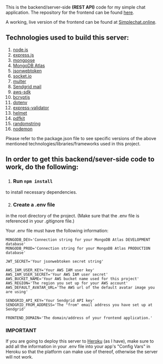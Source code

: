 This is the backend/server-side **(REST API)** code for my simple chat application. The repository for the frontend can be found [here](https://github.com/JHS96/simple-chat-frontend).

A working, live version of the frontend can be found at [Simplechat.online](https://simplechat.online).

## Technologies used to build this server:

1. [node.js](https://nodejs.org/en/)
2. [express.js](http://expressjs.com/)
3. [mongoose](https://mongoosejs.com/)
4. [MongoDB Atlas](https://www.mongodb.com/cloud/atlas)
5. [jsonwebtoken](https://www.jsonwebtoken.io/)
6. [socket.io](https://socket.io/)
7. [multer](https://www.npmjs.com/package/multer)
8. [Sendgrid mail](https://www.npmjs.com/package/multer)
9. [aws-sdk](https://docs.aws.amazon.com/sdk-for-javascript/index.html)
10. [bcryptjs](https://www.npmjs.com/package/bcrypt)
11. [dotenv](https://www.npmjs.com/package/dotenv)
12. [express-validator](https://www.npmjs.com/package/express-validator)
13. [helmet](https://www.npmjs.com/package/helmet)
14. [pdfkit](https://www.npmjs.com/package/pdfkit)
15. [randomstring](https://www.npmjs.com/package/randomstring)
16. [nodemon](https://www.npmjs.com/package/nodemon)

Please refer to the package.json file to see specific versions of the above mentioned technologies/libraries/frameworks used in this project.

## In order to get this backend/sever-side code to work, do the following:

1. ### Run `npm install`

to install necessary dependencies.

2. ### Create a .env file

in the root directory of the project. (Make sure that the .env file is referenced in your .gitignore file.)

Your .env file must have the following information:

```
MONGODB_DEV='Connection string for your MongoDB Atlas DEVELOPMENT database'
MONGODB_PROD='Connection string for your MongoDB Atlas PRODUCTION database'

JWT_SECRET='Your jsonwebtoken secret string'

AWS_IAM_USER_KEY='Your AWS IAM user key'
AWS_IAM_USER_SECRET='Your AWS IAM user secret'
AWS_BUCKET_NAME='Your AWS bucket name used for this project'
AWS_REGION='The region you set up for your AWS account'
AWS_DEFAULT_AVATAR_URL='The AWS url of the default avatar image you are using'

SENDGRID_API_KEY='Your Sendgrid API key'
SENDGRID_FROM_ADDRESS='The "from" email address you have set up at Sendgrid'

FRONTEND_DOMAIN='The domain/address of your frontend application.'
```

### IMPORTANT

If you are going to deploy this server to [Heroku](https://www.heroku.com/) (as I have), make sure to add all the information in your .env file into your app's "Config Vars" in Heroku so that the platform can make use of thereof, otherwise the server will not work.
